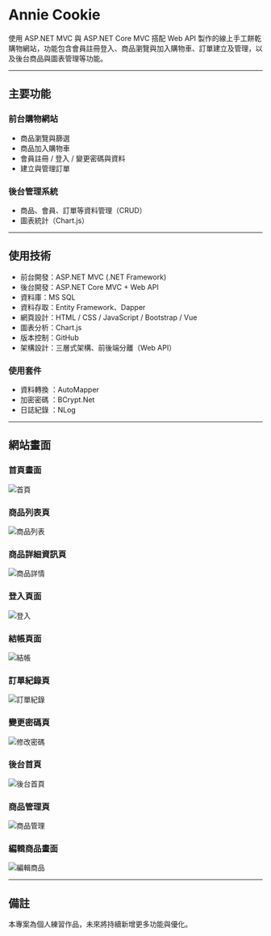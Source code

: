 # Annie Cookie

使用 ASP.NET MVC 與 ASP.NET Core MVC 搭配 Web API 製作的線上手工餅乾購物網站，功能包含會員註冊登入、商品瀏覽與加入購物車、訂單建立及管理，以及後台商品與圖表管理等功能。


---

##  主要功能

###  前台購物網站
- 商品瀏覽與篩選
- 商品加入購物車
- 會員註冊 / 登入 / 變更密碼與資料
- 建立與管理訂單

###  後台管理系統
- 商品、會員、訂單等資料管理（CRUD）
- 圖表統計（Chart.js）


---

##  使用技術

- 前台開發：ASP.NET MVC (.NET Framework)
- 後台開發：ASP.NET Core MVC + Web API
- 資料庫：MS SQL
- 資料存取：Entity Framework、Dapper
- 網頁設計：HTML / CSS / JavaScript / Bootstrap / Vue
- 圖表分析：Chart.js
- 版本控制：GitHub
- 架構設計：三層式架構、前後端分離（Web API）



###  使用套件 

- 資料轉換 ：AutoMapper 
- 加密密碼 ：BCrypt.Net 
- 日誌紀錄 ：NLog 


---


##  網站畫面

### 首頁畫面
![首頁](images/frontend-home-page.jpg)

### 商品列表頁
![商品列表](images/frontend-product-list-page.jpg)

### 商品詳細資訊頁
![商品詳情](images/frontend-product-detail-page.jpg)

### 登入頁面
![登入](images/frontend-login-page.jpg)

### 結帳頁面
![結帳](images/frontend-checkout-page.jpg)

### 訂單紀錄頁
![訂單紀錄](images/frontend-orderhistory-list-page.jpg)

### 變更密碼頁
![修改密碼](images/frontend-changepassword-page.jpg)

### 後台首頁
![後台首頁](images/backend-dashboard-page.jpg)

### 商品管理頁
![商品管理](images/backend-product-management-page.jpg)

### 編輯商品畫面
![編輯商品](images/backend-edit-product-page.jpg)

---

##  備註

本專案為個人練習作品，未來將持續新增更多功能與優化。
